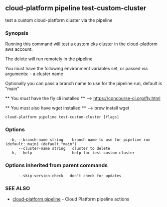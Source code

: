 ## cloud-platform pipeline test-custom-cluster

test a custom cloud-platform cluster via the pipeline

### Synopsis


Running this command will test a custom eks cluster in the cloud-platform aws account.

   The delete will run remotely in the pipeline

You must have the following environment variables set, or passed via arguments:
	- a cluster name

Optionally you can pass a branch name to use for the pipeline run, default is "main"

   ** You _must_ have the fly cli installed **
   --> https://concourse-ci.org/fly.html

   ** You must also have wget installed **
   --> brew install wget


```
cloud-platform pipeline test-custom-cluster [flags]
```

### Options

```
  -b, --branch-name string    branch name to use for pipeline run (default: main) (default "main")
      --cluster-name string   cluster to delete
  -h, --help                  help for test-custom-cluster
```

### Options inherited from parent commands

```
      --skip-version-check   don't check for updates
```

### SEE ALSO

* [cloud-platform pipeline](cloud-platform_pipeline.md)	 - Cloud Platform pipeline actions

